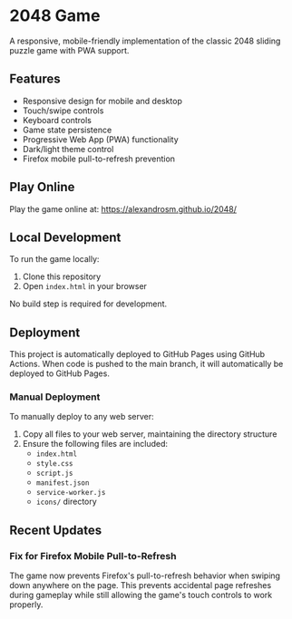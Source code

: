 # 2048 Game

A responsive, mobile-friendly implementation of the classic 2048 sliding puzzle game with PWA support.

## Features

- Responsive design for mobile and desktop
- Touch/swipe controls
- Keyboard controls
- Game state persistence
- Progressive Web App (PWA) functionality
- Dark/light theme control
- Firefox mobile pull-to-refresh prevention

## Play Online

Play the game online at: https://alexandrosm.github.io/2048/

## Local Development

To run the game locally:

1. Clone this repository
2. Open `index.html` in your browser

No build step is required for development.

## Deployment

This project is automatically deployed to GitHub Pages using GitHub Actions. When code is pushed to the main branch, it will automatically be deployed to GitHub Pages.

### Manual Deployment

To manually deploy to any web server:

1. Copy all files to your web server, maintaining the directory structure
2. Ensure the following files are included:
   - `index.html`
   - `style.css`
   - `script.js`
   - `manifest.json`
   - `service-worker.js`
   - `icons/` directory

## Recent Updates

### Fix for Firefox Mobile Pull-to-Refresh

The game now prevents Firefox's pull-to-refresh behavior when swiping down anywhere on the page. This prevents accidental page refreshes during gameplay while still allowing the game's touch controls to work properly.

